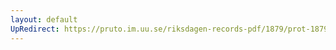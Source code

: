 ```yaml
---
layout: default
UpRedirect: https://pruto.im.uu.se/riksdagen-records-pdf/1879/prot-1879--ak--005/prot-1879--ak--005_008.pdf
---
```

